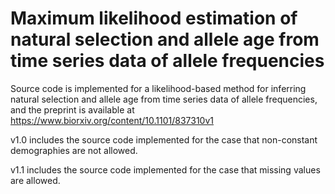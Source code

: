 # Maximum likelihood estimation of natural selection and allele age from time series data of allele frequencies
Source code is implemented for a likelihood-based method for inferring natural selection and allele age from time series data of allele frequencies, and the preprint is available at https://www.biorxiv.org/content/10.1101/837310v1

v1.0 includes the source code implemented for the case that non-constant demographies are not allowed.

v1.1 includes the source code implemented for the case that missing values are allowed.

